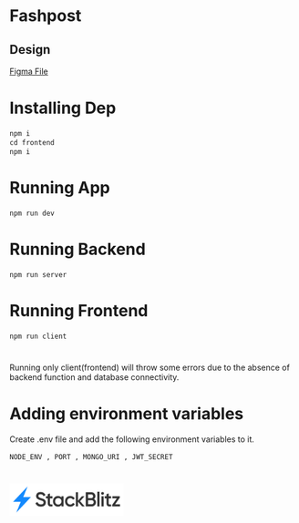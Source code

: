 # Fashpost

## Design

<a href="https://www.figma.com/file/rKJxHkgXR0uDGMBGKwYDYO/fashpost?node-id=6%3A143"> Figma File </a>
# Installing Dep
    npm i
    cd frontend
    npm i

# Running App
    npm run dev
    
# Running Backend
    npm run server

# Running Frontend  
    npm run client
#
Running only client(frontend) will throw some errors due to the absence of backend function and database connectivity.
#
# Adding environment variables

Create .env file and add the following environment variables to it.
    
    NODE_ENV , PORT , MONGO_URI , JWT_SECRET
#
<!-- [![An old rock in the desert](/assets/stackbitz.svg "Open in Stackbitz")](https://stackblitz.com/github/Anurag30112003/Express) -->
<a href="">
<img src="/assets/stackbitz.svg" alt="Open in Stackbitz" width="200"/>
</a>
